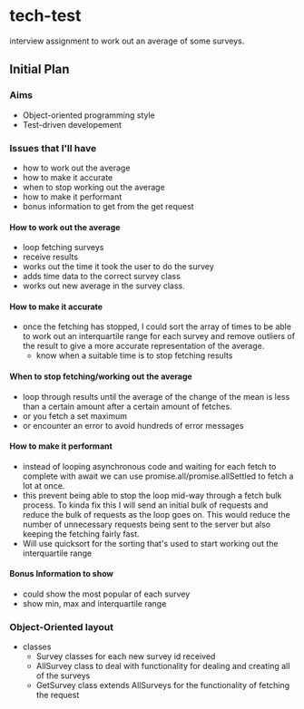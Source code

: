 # tech-test
 interview assignment to work out an average of some surveys.


## Initial Plan

### Aims
- Object-oriented programming style
- Test-driven developement

### Issues that I'll have
- how to work out the average
- how to make it accurate
- when to stop working out the average
- how to make it performant
- bonus information to get from the get request


#### How to work out the average
- loop fetching surveys
- receive results
- works out the time it took the user to do the survey
- adds time data to the correct survey class
- works out new average in the survey class.

#### How to make it accurate
- once the fetching has stopped, I could sort the array of times to be able to work out an interquartile range for each survey and remove outliers of the result to give a more accurate representation of the average.
  - know when a suitable time is to stop fetching results

#### When to stop fetching/working out the average
  - loop through results until the average of the change of the mean is less than a certain amount after a certain amount of fetches.
  - or you fetch a set maximum
  - or encounter an error to avoid hundreds of error messages


#### How to make it performant
- instead of looping asynchronous code and waiting for each fetch to complete with await we can use promise.all/promise.allSettled to fetch a lot at once.
- this prevent being able to stop the loop mid-way through a fetch bulk process. To kinda fix this I will send an initial bulk of requests and reduce the bulk of requests as the loop goes on. This would reduce the number of unnecessary requests being sent to the server but also keeping the fetching fairly fast.
- Will use quicksort for the sorting that's used to start working out the interquartile range

#### Bonus Information to show
- could show the most popular of each survey
- show min, max and interquartile range

### Object-Oriented layout
- classes
  - Survey classes for each new survey id received
  - AllSurvey class to deal with functionality for dealing and creating all of the surveys
  - GetSurvey class extends AllSurveys for the functionality of fetching the request 
  
